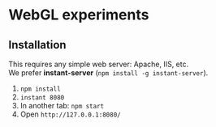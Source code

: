 # WebGL experiments

## Installation
This requires any simple web server: Apache, IIS, etc.  
We prefer **instant-server** (`npm install -g instant-server`).

1. `npm install`
1. `instant 8080`
1. In another tab: `npm start`
1. Open `http://127.0.0.1:8080/`

